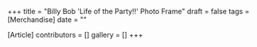 +++
title = "Billy Bob 'Life of the Party!!' Photo Frame"
draft = false
tags = [Merchandise]
date = ""

[Article]
contributors = []
gallery = []
+++